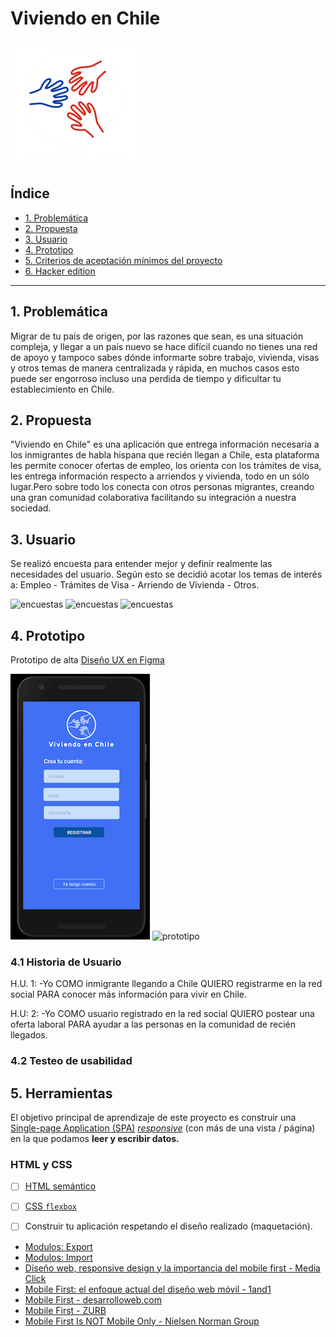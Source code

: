 # Viviendo en Chile

![logo](./src/img/Logo2.png "logo")

## Índice

* [1. Problemática](#1-problemática)
* [2. Propuesta](#2-propuesta)
* [3. Usuario](#3-usuario)
* [4. Prototipo](#4-prototipo)
* [5. Criterios de aceptación mínimos del proyecto](#5-criterios-de-aceptación-mínimos-del-proyecto)
* [6. Hacker edition](#6-hacker-edition)

***

## 1. Problemática

Migrar de tu país de origen, por las razones que sean, es una situación compleja, y llegar a un país nuevo se hace difícil cuando no tienes una red de apoyo y tampoco sabes dónde informarte sobre trabajo, vivienda, visas y otros temas de manera centralizada y rápida, en muchos casos esto puede ser engorroso incluso una perdida de tiempo y dificultar tu establecimiento en Chile.


## 2. Propuesta

"Viviendo en Chile" es una aplicación que entrega información necesaria a los inmigrantes de habla hispana que recién llegan a Chile, esta plataforma les permite conocer ofertas de empleo, los orienta con los trámites de visa, les entrega información respecto a arriendos y vivienda, todo en un sólo lugar.Pero sobre todo los conecta con otros personas migrantes, creando una gran comunidad colaborativa facilitando su integración a nuestra sociedad.


## 3. Usuario

Se realizó encuesta para entender mejor y definir realmente las necesidades del usuario. 
Según esto se decidió acotar los temas de interés a: Empleo - Trámites de Visa - Arriendo de Vivienda - Otros.

![encuestas](./src/img/Encuesta-1.png "encuestas") 
![encuestas](./src/img/Encuesta-2.png "encuestas")
![encuestas](./src/img/Encuesta-3.png "encuestas")


## 4. Prototipo

Prototipo de alta 
[Diseño UX en Figma](https://www.figma.com/proto/vtlBF9oanJkn6YRh75rKnG/RedSocial?node-id=2%3A1&scaling=scale-down)


![prototipo](./src/img/Signin.png "prototipo") 
![prototipo](./src/img/Home.png "prototipo") 



### 4.1 Historia de Usuario

H.U. 1: -Yo COMO inmigrante llegando a Chile QUIERO registrarme en la red social PARA conocer más información para vivir en Chile.

H.U: 2: -Yo COMO usuario registrado en la red social QUIERO postear una oferta laboral PARA ayudar a las personas en la comunidad de recién llegados.

### 4.2 Testeo de usabilidad





## 5. Herramientas 



El objetivo principal de aprendizaje de este proyecto es construir una
[Single-page Application (SPA)](https://es.wikipedia.org/wiki/Single-page_application)
[_responsive_](https://github.com/Laboratoria/curricula-js/tree/master/topics/css/02-responsive)
 (con más de una vista / página) en la que podamos **leer y escribir datos.**

### HTML y CSS

* [ ] [HTML semántico](https://developer.mozilla.org/en-US/docs/Glossary/Semantics#Semantics_in_HTML)
* [ ] [CSS `flexbox`](https://css-tricks.com/snippets/css/a-guide-to-flexbox/)
* [ ] Construir tu aplicación respetando el diseño realizado (maquetación).




* [Modulos: Export](https://developer.mozilla.org/es/docs/Web/JavaScript/Referencia/Sentencias/export)
* [Modulos: Import](https://developer.mozilla.org/es/docs/Web/JavaScript/Referencia/Sentencias/import)
* [Diseño web, responsive design y la importancia del mobile first - Media Click](https://www.mediaclick.es/blog/diseno-web-responsive-design-y-la-importancia-del-mobile-first/)
* [Mobile First: el enfoque actual del diseño web móvil - 1and1](https://www.1and1.es/digitalguide/paginas-web/diseno-web/mobile-first-la-nueva-tendencia-del-diseno-web/)
* [Mobile First - desarrolloweb.com](https://desarrolloweb.com/articulos/mobile-first-responsive.html)
* [Mobile First - ZURB](https://zurb.com/word/mobile-first)
* [Mobile First Is NOT Mobile Only - Nielsen Norman Group](https://www.nngroup.com/articles/mobile-first-not-mobile-only/)

